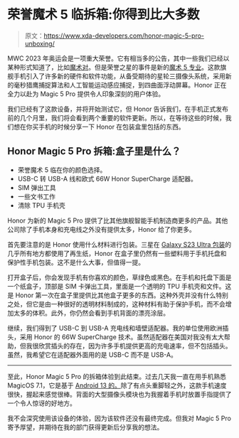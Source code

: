 # 荣誉魔术 5 临拆箱:你得到比大多数

> 原文：<https://www.xda-developers.com/honor-magic-5-pro-unboxing/>

MWC 2023 年奥运会是一项重大荣誉。它有相当多的公告，其中一些我们已经以某种形式知道了，比如[魔术对](https://www.xda-developers.com/honor-magic-vs-80-series-launch/)。但是荣誉之星的事件是新的[魔术 5 专业](https://www.xda-developers.com/honor-magic5-pro-release/)。这款旗舰手机引入了许多新的硬件和软件功能，从备受期待的星轮三摄像头系统，采用新的毫秒猎鹰捕捉算法和人工智能运动感应捕捉，到四曲面浮动屏幕。Honor 正在全力以赴为 Magic 5 Pro 提供令人印象深刻的用户体验。

我们已经有了这款设备，并将开始测试它，但 Honor 告诉我们，在手机正式发布前的几个月里，我们将会看到两个重要的软件更新。所以，在等待这些的时候，我们想在你买手机的时候分享一下 Honor 在包装盒里包括的东西。

## Honor Magic 5 Pro 拆箱:盒子里是什么？

*   荣誉魔术 5 临在你的颜色选择。
*   USB-C 转 USB-A 线和欧式 66W Honor SuperCharge 适配器。
*   SIM 弹出工具
*   一些文书工作
*   清除 TPU 手机壳

Honor 为新的 Magic 5 Pro 提供了比其他旗舰智能手机制造商更多的产品。其他公司除了手机本身和充电线之外没有提供太多，Honor 给了你更多。

首先要注意的是 Honor 使用什么材料进行包装。三星在 [Galaxy S23 Ultra 包装](https://www.xda-developers.com/samsung-galaxy-s23-ultra-unboxing/)的几乎所有地方都使用了再生纸，Honor 在盒子里仍然有一些塑料用于手机托盘和保护性手机包装。这不是什么大事，但值得一提。

打开盒子后，你会发现手机有你喜欢的颜色，草绿色或黑色。在手机和托盘下面是一个纸盒子，顶部是 SIM 卡弹出工具，里面是一个透明的 TPU 手机壳和文件。这是 Honor 第一次在盒子里提供比其他盒子更多的东西。这种外壳并没有什么特别之处，但它是由一种很好的透明材料制成的，这种材料有助于保护手机，而不会增加太多的体积。此外，你仍然会看到手机背面的漂亮涂层。

继续，我们得到了 USB-C 到 USB-A 充电线和墙壁适配器。我的单位使用欧洲插头，采用 Honor 的 66W SuperCharge 技术。虽然适配器在美国对我没有太大帮助，但我很欣赏插头的存在，因为许多手机提供更高的充电速率，但不包括插头。虽然，我希望它在适配器外面用的是 USB-C 而不是 USB-A。

* * *

至此，Honor Magic 5 Pro 的拆箱体验到此结束。过去几天我一直在用手机熟悉 MagicOS 7.1，它是基于 [Android 13 的。](https://www.xda-developers.com/android-13/)除了有点头重脚轻之外，这款手机速度很快，握起来感觉很棒。背面的大型摄像头模块也为我握着手机时放置手指提供了一个令人惊讶的好地方。

我不会深究使用该设备的体验，因为该软件还没有最终完成。但我对 Magic 5 Pro 寄予厚望，并期待在我的部门获得更新后分享我的想法。